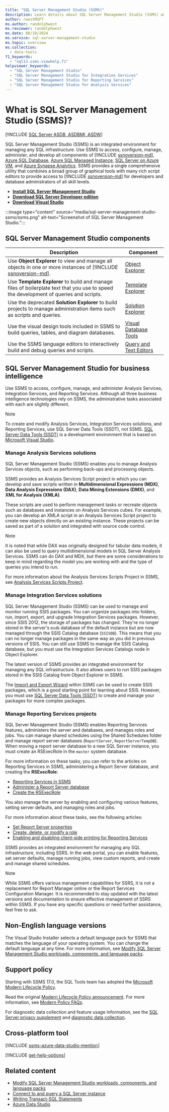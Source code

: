 ```yaml
---
title: "SQL Server Management Studio (SSMS)"
description: Learn details about SQL Server Management Studio (SSMS) and what SSMS can do, including how to manage Analysis Services Solutions.
author: rwestMSFT
ms.author: randolphwest
ms.reviewer: randolphwest
ms.date: 08/19/2024
ms.service: sql-server-management-studio
ms.topic: overview
ms.collection:
  - data-tools
f1_keywords:
  - "sql13.ssms.viewhelp.f1"
helpviewer_keywords:
  - "SQL Server Management Studio"
  - "SQL Server Management Studio for Integration Services"
  - "SQL Server Management Studio for Reporting Services"
  - "SQL Server Management Studio for Analysis Services"
---
```


# What is SQL Server Management Studio (SSMS)?

[!INCLUDE [SQL Server ASDB, ASDBMI, ASDW](includes/applies-to-version/sql-asdb-asdbmi-asa.md)]

SQL Server Management Studio (SSMS) is an integrated environment for managing any SQL infrastructure. Use SSMS to access, configure, manage, administer, and develop all components of [!INCLUDE [ssnoversion-md](includes/ssnoversion-md.md)], [Azure SQL Database](/azure/azure-sql/database/sql-database-paas-overview), [Azure SQL Managed Instance](/azure/azure-sql/managed-instance/sql-managed-instance-paas-overview), [SQL Server on Azure VM](/azure/azure-sql/virtual-machines/windows/sql-server-on-azure-vm-iaas-what-is-overview), and [Azure Synapse Analytics](/azure/synapse-analytics/sql-data-warehouse/sql-data-warehouse-overview-what-is/). SSMS provides a single comprehensive utility that combines a broad group of graphical tools with many rich script editors to provide access to [!INCLUDE [ssnoversion-md](includes/ssnoversion-md.md)] for developers and database administrators of all skill levels.

- [**Install SQL Server Management Studio**](install/install.md)
- [**Download SQL Server Developer edition**](https://my.visualstudio.com/Downloads?q=SQL%20Server%20Developer)
- [**Download Visual Studio**](https://www.visualstudio.com/downloads/)

:::image type="content" source="media/sql-server-management-studio-ssms/ssms.png" alt-text="Screenshot of SQL Server Management Studio.":::

## SQL Server Management Studio components

| Description | Component |
| --- | --- |
| Use **Object Explorer** to view and manage all objects in one or more instances of [!INCLUDE [ssnoversion-md](includes/ssnoversion-md.md)]. | [Object Explorer](object/object-explorer.md) |
| Use **Template Explorer** to build and manage files of boilerplate text that you use to speed the development of queries and scripts. | [Template Explorer](template/template-explorer.md) |
| Use the deprecated **Solution Explorer** to build projects to manage administration items such as scripts and queries. | [Solution Explorer](solution/solution-explorer.md) |
| Use the visual design tools included in SSMS to build queries, tables, and diagram databases. | [Visual Database Tools](visual-db-tools/visual-database-tools.md) |
| Use the SSMS language editors to interactively build and debug queries and scripts. | [Query and Text Editors](f1-help/database-engine-query-editor-sql-server-management-studio.md) |

## SQL Server Management Studio for business intelligence

Use SSMS to access, configure, manage, and administer Analysis Services, Integration Services, and Reporting Services. Although all three business intelligence technologies rely on SSMS, the administrative tasks associated with each are slightly different.

> [!NOTE]  
> To create and modify Analysis Services, Integration Services solutions, and Reporting Services, use SQL Server Data Tools (SSDT), not SSMS. [SQL Server Data Tools (SSDT)](/sql/ssdt/sql-server-data-tools) is a development environment that is based on [Microsoft Visual Studio](https://visualstudio.microsoft.com/downloads/).

### Manage Analysis Services solutions

SQL Server Management Studio (SSMS) enables you to manage Analysis Services objects, such as performing back-ups and processing objects.

SSMS provides an Analysis Services Script project in which you can develop and save scripts written in **Multidimensional Expressions (MDX)**, **Data Analysis Expressions (DAX)**, **Data Mining Extensions (DMX)**, and **XML for Analysis (XMLA)**.

These scripts are used to perform management tasks or recreate objects such as databases and instances on Analysis Services cubes. For example, you can develop an XMLA script in an Analysis Services Script project to create new objects directly on an existing instance. These projects can be saved as part of a solution and integrated with source code control.

> [!NOTE]
> It is noted that while DAX was originally designed for tabular data models, it can also be used to query multidimensional models in SQL Server Analysis Services.
> SSMS can do DAX and MDX, but there are some considerations to keep in mind regarding the model you are working with and the type of queries you intend to run.

For more information about the Analysis Services Scripts Project in SSMS, see [Analysis Services Scripts Project](/analysis-services/instances/analysis-services-scripts-project-in-sql-server-management-studio).

### Manage Integration Services solutions

SQL Server Management Studio (SSMS) can be used to manage and monitor running SSIS packages. You can organize packages into folders, run, import, export, and upgrade Integration Services packages. However, since SSIS 2012, the storage of packages has changed. They're no longer stored in the server's `msdb` database of the default instance but are now managed through the SSIS Catalog database (`SSISDB`). This means that you can no longer manage packages in the same way as you did in previous versions of SSIS. You can still use SSMS to manage the SSIS Catalog database, but you must use the Integration Services Catalogs node in Object Explorer.

The latest version of SSMS provides an integrated environment for managing any SQL infrastructure. It also allows users to run SSIS packages stored in the SSIS Catalog from Object Explorer in SSMS.

The [Import and Export Wizard](/sql/integration-services/import-export-data/import-and-export-data-with-the-sql-server-import-and-export-wizard) within SSMS can be used to create SSIS packages, which is a good starting point for learning about SSIS. However, you must use [SQL Server Data Tools (SSDT)](/sql/ssdt/sql-server-data-tools) to create and manage your packages for more complex packages.

### Manage Reporting Services projects

SQL Server Management Studio (SSMS) enables Reporting Services features, administers the server and databases, and manages roles and jobs. You can manage shared schedules using the Shared Schedules folder and manage report server databases (`ReportServer`, `ReportServerTempDB`). When moving a report server database to a new SQL Server instance, you must create an RSExecRole in the `master` system database.

For more information on these tasks, you can refer to the articles on Reporting Services in SSMS, administering a Report Server database, and creating the **RSExecRole**:

- [Reporting Services in SSMS](/sql/reporting-services/tools/reporting-services-in-sql-server-management-studio-ssrs)
- [Administer a Report Server database](/sql/reporting-services/report-server/administer-a-report-server-database-ssrs-native-mode)
- [Create the RSExecRole](/sql/reporting-services/security/create-the-rsexecrole)

You also manage the server by enabling and configuring various features, setting server defaults, and managing roles and jobs. 

For more information about these tasks, see the following articles:

- [Set Report Server properties](/sql/reporting-services/tools/set-report-server-properties-management-studio)
- [Create, delete, or modify a role](/sql/reporting-services/security/role-definitions-create-delete-or-modify)
- [Enabling and disabling client-side printing for Reporting Services](/sql/reporting-services/report-server/enable-and-disable-client-side-printing-for-reporting-services)

SSMS provides an integrated environment for managing any SQL infrastructure, including SSRS. In the web portal, you can enable features, set server defaults, manage running jobs, view custom reports, and create and manage shared schedules. 

> [!NOTE]
> While SSMS offers various management capabilities for SSRS, it is not a replacement for Report Manager online or the Report Services Configuration Manager. It is recommended to stay updated with the latest versions and documentation to ensure effective management of SSRS within SSMS. If you have any specific questions or need further assistance, feel free to ask.

## Non-English language versions

The Visual Studio Installer selects a default language pack for SSMS that matches the language of your operating system. You can change the default language at any time. For more information, see [Modify SQL Server Management Studio workloads, components, and language packs](install/modify.md).

## Support policy

Starting with SSMS 17.0, the SQL Tools team has adopted the [Microsoft Modern Lifecycle Policy](https://support.microsoft.com/help/30881/modern-lifecycle-policy).

Read the original [Modern Lifecycle Policy announcement](https://support.microsoft.com/help/447912/announcing-microsoft-modern-lifecycle-policy). For more information, see [Modern Policy FAQs](https://support.microsoft.com/help/30882/modern-lifecycle-policy-faq).

For diagnostic data collection and feature usage information, see the [SQL Server privacy supplement](/sql/sql-server/sql-server-privacy) and [diagnostic data collection](sql-server-management-studio-telemetry-ssms.md).

## Cross-platform tool

[!INCLUDE [ssms-azure-data-studio-mention](includes/ssms-azure-data-studio-mention.md)]

[!INCLUDE [get-help-options](includes/paragraph-content/get-help-options.md)]

## Related content

- [Modify SQL Server Management Studio workloads, components, and language packs](install/modify.md)
- [Connect to and query a SQL Server instance](quickstarts/ssms-connect-query-sql-server.md)
- [Writing Transact-SQL Statements](/sql/t-sql/tutorial-writing-transact-sql-statements)
- [Azure Data Studio](/azure-data-studio/what-is-azure-data-studio)

